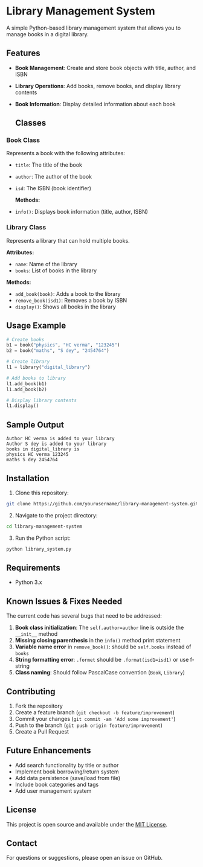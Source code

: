 # Library Management System

A simple Python-based library management system that allows you to manage books in a digital library.
 
## Features

- **Book Management**: Create and store book objects with title, author, and ISBN
- **Library Operations**: Add books, remove books, and display library contents
- **Book Information**: Display detailed information about each book

  ## Classes

### Book Class
   Represents a book with the following attributes:
- `title`: The title of the book
- `author`: The author of the book  
- `isd`: The ISBN (book identifier)

   **Methods:**
- `info()`: Displays book information (title, author, ISBN)

### Library Class
Represents a library that can hold multiple books.

**Attributes:**
- `name`: Name of the library
- `books`: List of books in the      library

**Methods:**
- `add_book(book)`: Adds a book to the library
- `remove_book(isd1)`: Removes a book by ISBN
- `display()`: Shows all books in the library

## Usage Example

```python
# Create books
b1 = book("physics", "HC verma", "123245")
b2 = book("maths", "S dey", "2454764")

# Create library
l1 = library("digital_library")

# Add books to library
l1.add_book(b1)
l1.add_book(b2)

# Display library contents
l1.display()
```

## Sample Output

```
Author HC verma is added to your library
Author S dey is added to your library
books in digital_library is
physics HC verma 123245
maths S dey 2454764
```

## Installation

1. Clone this repository:
```bash
git clone https://github.com/yourusername/library-management-system.git
```

2. Navigate to the project directory:
```bash
cd library-management-system
```

3. Run the Python script:
```bash
python library_system.py
```

## Requirements

- Python 3.x

## Known Issues & Fixes Needed

The current code has several bugs that need to be addressed:

1. **Book class initialization**: The `self.author=author` line is outside the `__init__` method
2. **Missing closing parenthesis** in the `info()` method print statement
3. **Variable name error** in `remove_book()`: should be `self.books` instead of `books`
4. **String formatting error**: `.formet` should be `.format(isd1=isd1)` or use f-string
5. **Class naming**: Should follow PascalCase convention (`Book`, `Library`)

## Contributing

1. Fork the repository
2. Create a feature branch (`git checkout -b feature/improvement`)
3. Commit your changes (`git commit -am 'Add some improvement'`)
4. Push to the branch (`git push origin feature/improvement`)
5. Create a Pull Request

## Future Enhancements

- Add search functionality by title or author
- Implement book borrowing/return system
- Add data persistence (save/load from file)
- Include book categories and tags
- Add user management system

## License

This project is open source and available under the [MIT License](LICENSE).

## Contact

For questions or suggestions, please open an issue on GitHub.

